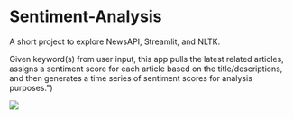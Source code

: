 # Sentiment-Analysis

A short project to explore NewsAPI, Streamlit, and NLTK.

Given keyword(s) from user input, this app pulls the latest related articles, assigns a sentiment score for each article based on the title/descriptions, and then generates a time series of sentiment scores for analysis purposes.")

![](streamlit-dashboard.gif)

